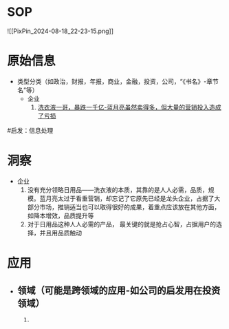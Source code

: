# SOP

![[PixPin_2024-08-18_22-23-15.png]]

# 原始信息

- 类型分类（如政治，财报，年报，商业，金融，投资，公司，“《书名》-章节名”等）
	- 企业
		1. [洗衣液一哥，暴跌一千亿-蓝月亮虽然卖得多，但大量的营销投入造成了亏损](https://www.36kr.com/p/2918813152894338) 

#启发：信息处理
# 洞察

- 企业
	1. 没有充分领略日用品——洗衣液的本质，其靠的是人人必需，品质，规模。蓝月亮太过于看重营销，却忘记了它原先已经是龙头企业，占据了大部分市场，推销适当也可以取得很好的成果，着重点应该放在其他方面，如降本增效，品质提升等
	2. 对于日用品这种人人必需的产品， 最关键的就是抢占心智，占据用户的选择，并且用品质触动

# 应用

- 领域（可能是跨领域的应用-如公司的启发用在投资领域）
	- 
		1. 

